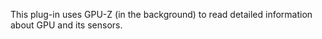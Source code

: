 This plug-in uses GPU-Z (in the background) to read detailed information about GPU and its sensors.

